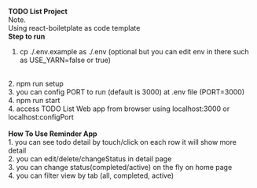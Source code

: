 <b>TODO List Project</b>
<br/>
Note.
<br/>
Using react-boiletplate as code template
<br/>
<b>Step to run</b>
<br/>
1. cp ./.env.example as ./.env (optional but you can edit env in there such as USE_YARN=false or true)
<br/>
2. npm run setup
<br/>
3. you can config PORT to run (default is 3000) at .env file (PORT=3000)
<br/>
4. npm run start
<br/>
4. access TODO List Web app from browser using localhost:3000 or localhost:configPort
<br/>
<br/>
<b>How To Use Reminder App</b>
<br/>
1. you can see todo detail by touch/click on each row it will show more detail
<br/>
2. you can edit/delete/changeStatus in detail page
<br/>
3. you can change status(completed/active) on the fly on home page
<br/>
4. you can filter view by tab (all, completed, active)
<br/>
